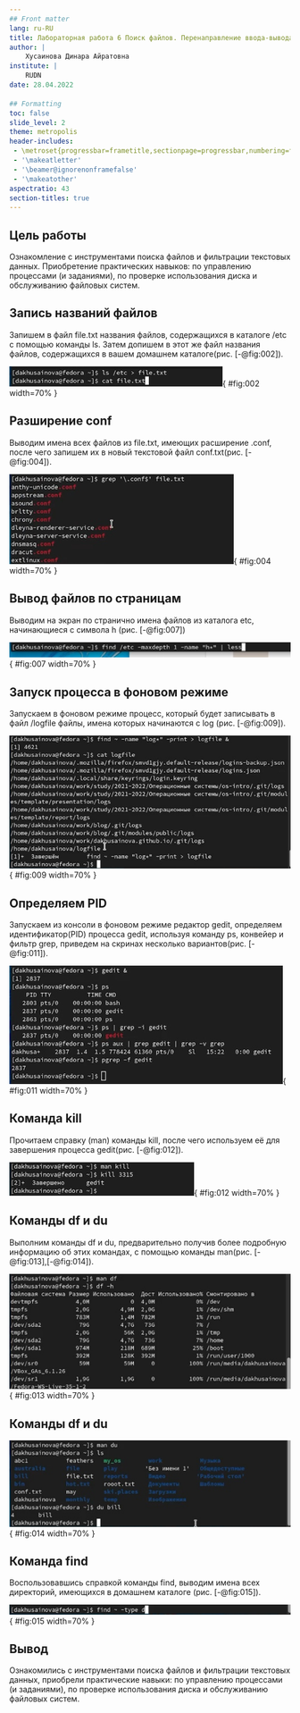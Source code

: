 ```yaml
---
## Front matter
lang: ru-RU
title: Лабораторная работа 6 Поиск файлов. Перенаправление ввода-вывода. Просмотр запущенных процессов
author: |
	Хусаинова Динара Айратовна
institute: |
	RUDN
date: 28.04.2022

## Formatting
toc: false
slide_level: 2
theme: metropolis
header-includes: 
 - \metroset{progressbar=frametitle,sectionpage=progressbar,numbering=fraction}
 - '\makeatletter'
 - '\beamer@ignorenonframefalse'
 - '\makeatother'
aspectratio: 43
section-titles: true
---
```


## Цель работы

Ознакомление с инструментами поиска файлов и фильтрации текстовых данных. Приобретение практических навыков: по управлению процессами (и заданиями), по проверке использования диска и обслуживанию файловых систем.

## Запись названий файлов

Запишем в файл file.txt названия файлов, содержащихся в каталоге /etc с помощью команды ls. Затем допишем в этот же файл названия файлов, содержащихся в вашем домашнем каталоге(рис. [-@fig:002]).

![Запись файлов. ls](2.jpg){ #fig:002 width=70% }

## Разширение conf

Выводим имена всех файлов из file.txt, имеющих расширение .conf, после чего запишем их в новый текстовой файл conf.txt(рис. [-@fig:004]).

![Вывод](4.jpg){ #fig:004 width=70% }

## Вывод файлов по страницам

Выводим на экран по странично имена файлов из каталога etc, начинающиеся с символа h (рис. [-@fig:007])

![Вывод по страницам](7.jpg){ #fig:007 width=70% }

## Запуск процесса в фоновом режиме

Запускаем в фоновом режиме процесс, который будет записывать в файл /logfile файлы, имена которых начинаются с log (рис. [-@fig:009]).

![Фоновый режим](9.jpg){ #fig:009 width=70% }

## Определяем PID

Запускаем из консоли в фоновом режиме редактор gedit, определяем идентификатор(PID) процесса gedit, используя команду ps, конвейер и фильтр grep, приведем на скринах несколько вариантов(рис. [-@fig:011]).

![Gedit](11.jpg){ #fig:011 width=70% }

## Команда kill

Прочитаем справку (man) команды kill, после чего используем её для завершения процесса gedit(рис. [-@fig:012]).

![Завершаем процесс](12.jpg){ #fig:012 width=70% }

## Команды df и du

Выполним команды df и du, предварительно получив более подробную информацию об этих командах, с помощью команды man(рис. [-@fig:013],[-@fig:014]).

![df](13.jpg){ #fig:013 width=70% }

## Команды df и du

![du](14.jpg){ #fig:014 width=70% }


## Команда find

Воспользовавшись справкой команды find, выводим имена всех директорий, имеющихся в домашнем каталоге (рис. [-@fig:015]).

![Find](15.jpg){ #fig:015 width=70% }


## Вывод

Ознакомились с инструментами поиска файлов и фильтрации текстовых данных, приобрели практические навыки: по управлению процессами (и заданиями), по проверке использования диска и обслуживанию файловых систем.


